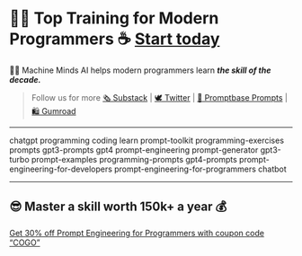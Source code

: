 # 🧑‍💻 Top Training for Modern Programmers ☕️ [Start today](https://godsol.gumroad.com/) 


🤖🧠 Machine Minds AI helps modern programmers learn ***the skill of the decade.***
> Follow us for more [🗞 Substack](https://machineminds.substack.com/) | [🕊 Twitter](https://twitter.com/MachineMindsAI) | [📜 Promptbase Prompts](https://promptbase.com/profile/machinemindsai) | [🛍 Gumroad](https://godsol.gumroad.com/) 


___





chatgpt programming coding learn prompt-toolkit programming-exercises prompts gpt3-prompts gpt4 prompt-engineering prompt-generator gpt3-turbo prompt-examples programming-prompts gpt4-prompts prompt-engineering-for-developers prompt-engineering-for-programmers chatbot


___


## 😎 Master a skill worth 150k+ a year 💰 
[Get 30% off Prompt Engineering for Programmers with coupon code “COGO”](https://app.gumroad.com/checkout?product=gnwst&option=K99aAHd095UKV_uBmn17aA%3D%3D&quantity=1)
